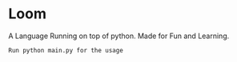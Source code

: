 # Loom
A Language Running on top of python. Made for Fun and Learning. 

`Run python main.py for the usage`

